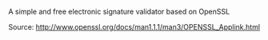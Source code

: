 A simple and free electronic signature validator based on OpenSSL 

Source: http://www.openssl.org/docs/man1.1.1/man3/OPENSSL_Applink.html


